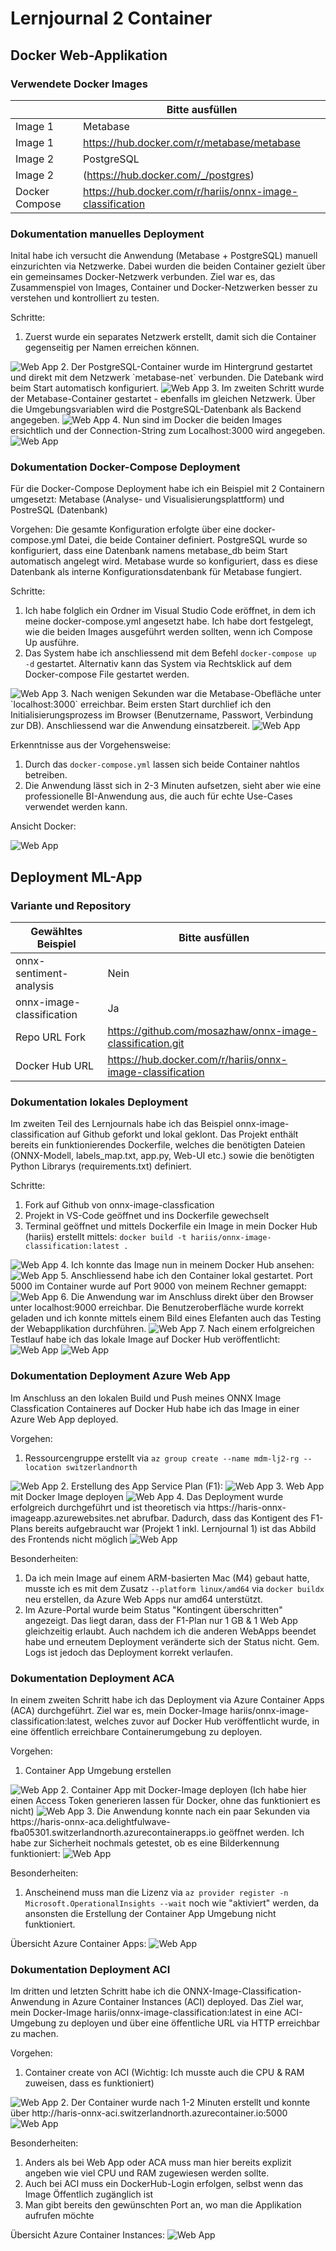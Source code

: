 ﻿# Lernjournal 2 Container

## Docker Web-Applikation

### Verwendete Docker Images

| | Bitte ausfüllen |
| -------- | ------- |
| Image 1 | Metabase |
| Image 1 | https://hub.docker.com/r/metabase/metabase |
| Image 2 | PostgreSQL |
| Image 2 | (https://hub.docker.com/_/postgres) |
| Docker Compose | https://hub.docker.com/r/hariis/onnx-image-classification |

### Dokumentation manuelles Deployment

Inital habe ich versucht die Anwendung (Metabase + PostgreSQL) manuell einzurichten via Netzwerke. Dabei wurden die beiden Container gezielt über ein gemeinsames Docker-Netzwerk verbunden. Ziel war es, das Zusammenspiel von Images, Container und Docker-Netzwerken besser zu verstehen und kontrolliert zu testen.

Schritte:
1. Zuerst wurde ein separates Netzwerk erstellt, damit sich die Container gegenseitig per Namen erreichen können.
<img src="images/lj2_jusmahar_docker_createnetwork.png" alt="Web App" style="max-width: 100%; height: auto;">
2. Der PostgreSQL-Container wurde im Hintergrund gestartet und direkt mit dem Netzwerk `metabase-net` verbunden. Die Datebank wird beim Start automatisch konfiguriert.
<img src="images/lj2_jusmahar_docker_connectnetwork.png" alt="Web App" style="max-width: 100%; height: auto;">
3. Im zweiten Schritt wurde der Metabase-Container gestartet - ebenfalls im gleichen Netzwerk. Über die Umgebungsvariablen wird die PostgreSQL-Datenbank als Backend angegeben.
<img src="images/lj2_jusmahar_docker_connectlocalhost.png" alt="Web App" style="max-width: 100%; height: auto;">
4. Nun sind im Docker die beiden Images ersichtlich und der Connection-String zum Localhost:3000 wird angegeben.
<img src="images/lj2_jusmahar_docker_ansichtdocker1.png" alt="Web App" style="max-width: 100%; height: auto;">


### Dokumentation Docker-Compose Deployment

Für die Docker-Compose Deployment habe ich ein Beispiel mit 2 Containern umgesetzt: Metabase (Analyse- und Visualisierungsplattform) und PostreSQL (Datenbank)

Vorgehen:
Die gesamte Konfiguration erfolgte über eine docker-compose.yml Datei, die beide Container definiert. PostgreSQL wurde so konfiguriert, dass eine Datenbank namens metabase_db beim Start automatisch angelegt wird. Metabase wurde so konfiguriert, dass es diese Datenbank als interne Konfigurationsdatenbank für Metabase fungiert.

Schritte:
1. Ich habe folglich ein Ordner im Visual Studio Code eröffnet, in dem ich meine docker-compose.yml angesetzt habe. Ich habe dort festgelegt, wie die beiden Images ausgeführt werden sollten, wenn ich Compose Up ausführe.
2. Das System habe ich anschliessend mit dem Befehl `docker-compose up -d` gestartet. Alternativ kann das System via Rechtsklick auf dem Docker-compose File gestartet werden.
<img src="images/lj2_jusmahar_docker_composeup.png" alt="Web App" style="max-width: 100%; height: auto;">
3. Nach wenigen Sekunden war die Metabase-Obefläche unter `localhost:3000` erreichbar. Beim ersten Start durchlief ich den Initialisierungsprozess im Browser (Benutzername, Passwort, Verbindung zur DB). Anschliessend war die Anwendung einsatzbereit.
<img src="images/lj2_jusmahar_docker_metabase.png" alt="Web App" style="max-width: 100%; height: auto;">

Erkenntnisse aus der Vorgehensweise:
1. Durch das `docker-compose.yml` lassen sich beide Container nahtlos betreiben.
2. Die Anwendung lässt sich in 2-3 Minuten aufsetzen, sieht aber wie eine professionelle BI-Anwendung aus, die auch für echte Use-Cases verwendet werden kann.

Ansicht Docker:

<img src="images/lj2_jusmahar_docker_ansichtdocker.png" alt="Web App" style="max-width: 100%; height: auto;">

## Deployment ML-App

### Variante und Repository

| Gewähltes Beispiel | Bitte ausfüllen |
| -------- | ------- |
| onnx-sentiment-analysis | Nein |
| onnx-image-classification | Ja |
| Repo URL Fork | https://github.com/mosazhaw/onnx-image-classification.git |
| Docker Hub URL | https://hub.docker.com/r/hariis/onnx-image-classification |

### Dokumentation lokales Deployment

Im zweiten Teil des Lernjournals habe ich das Beispiel onnx-image-classification auf Github geforkt und lokal geklont. Das Projekt enthält bereits ein funktionierendes Dockerfile, welches die benötigten Dateien (ONNX-Modell, labels_map.txt, app.py, Web-UI etc.) sowie die benötigten Python Librarys (requirements.txt) definiert.

Schritte:
1. Fork auf Github von onnx-image-classfication
2. Projekt in VS-Code geöffnet und ins Dockerfile gewechselt
3. Terminal geöffnet und mittels Dockerfile ein Image in mein Docker Hub (hariis) erstellt mittels: `docker build -t hariis/onnx-image-classification:latest .`
<img src="images/lj2_jusmahar_docker_build.png" alt="Web App" style="max-width: 100%; height: auto;">
4. Ich konnte das Image nun in meinem Docker Hub ansehen:
<img src="images/lj2_jusmahar_docker_ansichtdocker2.png" alt="Web App" style="max-width: 100%; height: auto;">
5. Anschliessend habe ich den Container lokal gestartet. Port 5000 im Container wurde auf Port 9000 von meinem Rechner gemappt:
<img src="images/lj2_jusmahar_docker_run9000.png" alt="Web App" style="max-width: 100%; height: auto;">
6. Die Anwendung war im Anschluss direkt über den Browser unter localhost:9000 erreichbar. Die Benutzeroberfläche wurde korrekt geladen und ich konnte mittels einem Bild eines Elefanten auch das Testing der Webapplikation durchführen.
<img src="images/lj2_jusmahar_docker_webapponnx.png" alt="Web App" style="max-width: 100%; height: auto;">
7. Nach einem erfolgreichen Testlauf habe ich das lokale Image auf Docker Hub veröffentlicht:
<img src="images/lj2_jusmahar_docker_dockerhub.png" alt="Web App" style="max-width: 100%; height: auto;">
<img src="images/lj2_jusmahar_docker_dcokerhub1.png" alt="Web App" style="max-width: 100%; height: auto;">

### Dokumentation Deployment Azure Web App

Im Anschluss an den lokalen Build und Push meines ONNX Image Classfication Containeres auf Docker Hub habe ich das Image in einer Azure Web App deployed.

Vorgehen:
1. Ressourcengruppe erstellt via `az group create --name mdm-lj2-rg --location switzerlandnorth`
<img src="images/lj2_jusmahar_azure_createrg2.png" alt="Web App" style="max-width: 100%; height: auto;">
2. Erstellung des App Service Plan (F1):
<img src="images/lj2_jusmahar_azure_createappservice2.png" alt="Web App" style="max-width: 100%; height: auto;">
3. Web App mit Docker Image deployen
<img src="images/lj2_jusmahar_azure_createwebapp2.png" alt="Web App" style="max-width: 100%; height: auto;">
4. Das Deployment wurde erfolgreich durchgeführt und ist theoretisch via https://haris-onnx-imageapp.azurewebsites.net abrufbar. Dadurch, dass das Kontigent des F1-Plans bereits aufgebraucht war (Projekt 1 inkl. Lernjournal 1) ist das Abbild des Frontends nicht möglich
<img src="images/lj2_jusmahar_azure_kontingent.png" alt="Web App" style="max-width: 100%; height: auto;">

Besonderheiten:
1. Da ich mein Image auf einem ARM-basierten Mac (M4) gebaut hatte, musste ich es mit dem Zusatz `--platform linux/amd64` via `docker buildx` neu erstellen, da Azure Web Apps nur amd64 unterstützt.
2. Im Azure-Portal wurde beim Status "Kontingent überschritten" angezeigt. Das liegt daran, dass der F1-Plan nur 1 GB & 1 Web App gleichzeitig erlaubt. Auch nachdem ich die anderen WebApps beendet habe und erneutem Deployment veränderte sich der Status nicht. Gem. Logs ist jedoch das Deployment korrekt verlaufen.

### Dokumentation Deployment ACA

In einem zweiten Schritt habe ich das Deployment via Azure Container Apps (ACA) durchgeführt. Ziel war es, mein Docker-Image hariis/onnx-image-classification:latest, welches zuvor auf Docker Hub veröffentlicht wurde, in eine öffentlich erreichbare Containerumgebung zu deployen.

Vorgehen:
1. Container App Umgebung erstellen
<img src="images/lj2_jusmahar_azure_aca_create.png" alt="Web App" style="max-width: 100%; height: auto;">
2. Container App mit Docker-Image deployen (Ich habe hier einen Access Token generieren lassen für Docker, ohne das funktioniert es nicht)
<img src="images/lj2_jusmahar_azure_aca_deployment.png" alt="Web App" style="max-width: 100%; height: auto;">
3. Die Anwendung konnte nach ein paar Sekunden via https://haris-onnx-aca.delightfulwave-fba05301.switzerlandnorth.azurecontainerapps.io geöffnet werden. Ich habe zur Sicherheit nochmals getestet, ob es eine Bilderkennung funktioniert:
<img src="images/lj2_jusmahar_azure_aca_frontend.png" alt="Web App" style="max-width: 100%; height: auto;">

Besonderheiten:
1. Anscheinend muss man die Lizenz via `az provider register -n Microsoft.OperationalInsights --wait` noch wie "aktiviert" werden, da ansonsten die Erstellung der Container App Umgebung nicht funktioniert.

Übersicht Azure Container Apps:
<img src="images/lj2_jusmahar_azure_aca_ansichtazure.png" alt="Web App" style="max-width: 100%; height: auto;">


### Dokumentation Deployment ACI

Im dritten und letzten Schritt habe ich die ONNX-Image-Classification-Anwendung in Azure Container Instances (ACI) deployed. Das Ziel war, mein Docker-Image hariis/onnx-image-classification:latest in eine ACI-Umgebung zu deployen und über eine öffentliche URL via HTTP erreichbar zu machen.

Vorgehen:
1. Container create von ACI (Wichtig: Ich musste auch die CPU & RAM zuweisen, dass es funktioniert)
<img src="images/lj2_jusmahar_azure_aci_create.png" alt="Web App" style="max-width: 100%; height: auto;">
2. Der Container wurde nach 1-2 Minuten erstellt und konnte über http://haris-onnx-aci.switzerlandnorth.azurecontainer.io:5000
<img src="images/lj2_jusmahar_azure_aci_frontend.png" alt="Web App" style="max-width: 100%; height: auto;">

Besonderheiten:
1. Anders als bei Web App oder ACA muss man hier bereits explizit angeben wie viel CPU und RAM zugewiesen werden sollte.
2. Auch bei ACI muss ein DockerHub-Login erfolgen, selbst wenn das Image Öffentlich zugänglich ist
3. Man gibt bereits den gewünschten Port an, wo man die Applikation aufrufen möchte

Übersicht Azure Container Instances:
<img src="images/lj2_jusmahar_azure_aci_frontend.png" alt="Web App" style="max-width: 100%; height: auto;">

